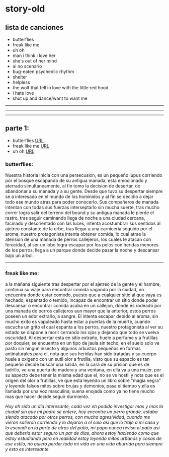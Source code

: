 # story-old


## lista de canciones 
- butterflies
- freak like me 
- uh oh 
- man i think i love her 
- she's out of her mind 
- ai no scenario 
- bug-eaten psychedlic rhythm
- shelter
- helpless 
- the wolf that fell in love with the little red hood
- i hate love 
- shut up and dance/want to want me 

---
***
---

## parte 1: 
- butterflies [URL](youtube.com/watch?v=2mKoLKjsgkc)
- freak like me [URL](https://www.youtube.com/watch?v=d_ZL8pn2aUI)
- uh oh [URL](https://www.youtube.com/watch?v=2w5YNI0rW74)

### butterflies:
<p id ="butterflies">Nuestra historia inicia con una persecusion, es un pequeño lupus corriendo por el bosque escapando de su antigua manada, esta emocionado y aterrado simultaneamente, al fin tomo la decision de desertar, de abandonar a su manada y a su gente. Desde que tuvo su despertar siempre se a interesado en el mundo de los hominidos y al fin se decidio a dejar todo ese mundo atras para poder conocerlo. Sus compañeros de manada intentan con todas sus fuerzas interseptarlo sin mucha suerte, tras mucho correr logra salir del terreno del bound y su antigua manada le pierde el rastro, tras seguir caminando llega de noche a una ciudad cercana, facinado y desorientado con las luces, intenta acostumbrar sus sentidos al ajetreo constante de la urbe, tras llegar a una carniceria seguido por el aroma, nuestro protagonista intenta obtener comida, lo cual atrae la atension de una manada de perros callejeros, los cuales le atacan con ferocidad, al ser un lobo logra escapar por los pelos con heridas menores de los perros, llega a un parque donde decide pasar la noche y descansar bajo un arbol.</p>

***   

### freak like me: 
a la mañana siguiente tras despertar por el ajetreo de la gente y el hambre, continua su viaje para encontrar comida vagando por la ciudad, no encuentra donde estar comodo, puesto que a cualquier sitio al que vaya es hechado, espantado o temido, incapaz de encontrar un sitio donde poder descansar o encontrar comida acaba en un callejon, donde es rodeado por una manada de perros callejeros aun mayor que la anterior, estos perros poseen un edor extraño, a sangre. El intenta escapar debido al aroma,  sin mucho exito es vapuleado hasta estar a puertas de la muerte, cuando escucha un grito el cual espanta a los perros, nuestro protagonista al ver su estado se dispone a morir cerrando los ojos y dejando que todo se vuelva oscuridad. Al despertar esta en sitio extraño, huele a perfume y a frutillas por doquier, se encuentra en un tipo de jaula sin techo, en el suelo solo ve pasto sin ningun insecto y algunos arbustos pequeños en formas antinaturales para el, nota que sus heridas han sido tratadas y su cuerpo huele a oxigeno con un sutil olor a frutilla, visto que su espacio es tan pequeño decide buscar una salida, en la cara de su prision que es de ladrillo, ve una puerta de madera y una ventana, en ella va a una mujer, por su aspecto debe tener la misma edad que el, no se ve hostil y nota que es el origen del olor a frutillas, ve que esta leyendo un libro sobre "magia negra" y leyendo falsos mitos sobre brujas y demonios, pasa el tiempo y ella es llamada por una voz masculina, suena enojada como ya no tiene mucho mas que hacer decide seguir durmiento. 

*Hoy ah sido un dia interesante, cada vez eh podido investigar mas y mas la ciudad sin que mi padre se entere, hoy encontre un perro grande, estaba siendo atacado por otros perros, con mucha agresividad, cuando me vieron salieron corriendo y lo dejaron a el solo asi que lo traje a mi casa y lo escondi en la parte de atras del patio, mi papa nunca revisa el patio asi que deberia estar seguro un par de dias, ahora estoy haciendo como que estoy estudiando pero en realidad estoy leyendo mitos urbanos y cosas de ese estilo, no quiero perder toda mi vida en una vida aburrida para siempre y esto es interesante* 


